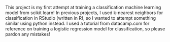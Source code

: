 This project is my first attempt at training a classification machine learning model from scikit learn! In previous projects, I used k-nearest neighbors for classification in RStudio (written in R), so I wanted to attempt something similar using python instead. I used a tutorial from datacamp.com for reference on training a logistic regression model for classification, so please pardon any mistakes!
